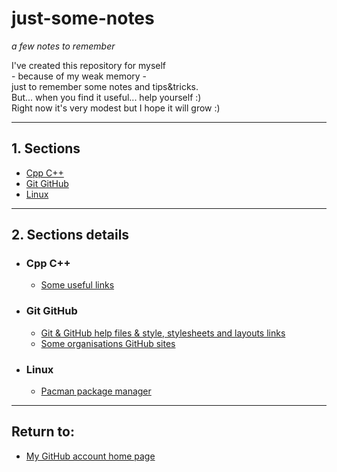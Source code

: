# just-some-notes

_a few notes to remember_

I've created this repository for myself <br>- because of my weak memory - <br>just to remember some notes and tips&tricks.
<br>But... when you find it useful... help yourself :)
<br>Right now it's very modest but I hope it will grow :)

---

## 1. Sections

- [Cpp C++](#cpp)
- [Git GitHub](#git-github)
- [Linux](#linux)

---

## 2. Sections details

- ### <a name="cpp">Cpp C++</a>

  - [Some useful links](./Cpp%20C%2B%2B/useful-links.md)

- ### <a name="git-github">Git GitHub</a>

  - [Git & GitHub help files & style, stylesheets and layouts links](./Git%20GitHub/help-styles.md)
  - [Some organisations GitHub sites](./Git%20GitHub/organisations.md)

- ### <a name="linux">Linux</a>

  - [Pacman package manager](./linux/pacman.md)

---

## Return to:

- [My GitHub account home page](https://github.com/ktprezes)

